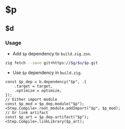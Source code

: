 # $p

## $d

### Usage

- Add `$p` dependency to `build.zig.zon`.

```sh
zig fetch --save git+https://$g/$u/$p.git
```

- Use `$p` dependency in `build.zig`.

```zig
const $p_dep = b.dependency("$p", .{
    .target = target,
    .optimize = optimize,
});
// Either import module
const $p_mod = $p_dep.module("$p");
<Step.Compile>.root_module.addImport("$p", $p_mod);
// Or link artifact
const $p_art = $p_dep.artifact("$p");
<Step.Compile>.linkLibrary($p_art);
```
